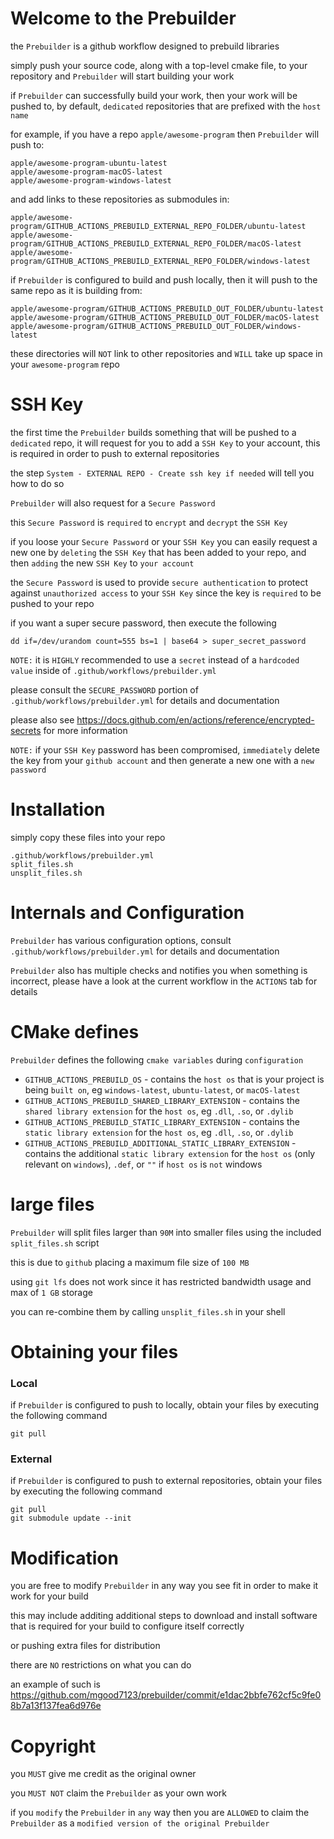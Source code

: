 # Welcome to the Prebuilder

the `Prebuilder` is a github workflow designed to prebuild libraries

simply push your source code, along with a top-level cmake file, to your repository and `Prebuilder` will start building your work

if `Prebuilder` can successfully build your work, then your work will be pushed to, by default, `dedicated` repositories that are prefixed with the `host name`

for example, if you have a repo `apple/awesome-program` then `Prebuilder` will push to:

```
apple/awesome-program-ubuntu-latest
apple/awesome-program-macOS-latest
apple/awesome-program-windows-latest
```

and add links to these repositories as submodules in:
```
apple/awesome-program/GITHUB_ACTIONS_PREBUILD_EXTERNAL_REPO_FOLDER/ubuntu-latest
apple/awesome-program/GITHUB_ACTIONS_PREBUILD_EXTERNAL_REPO_FOLDER/macOS-latest
apple/awesome-program/GITHUB_ACTIONS_PREBUILD_EXTERNAL_REPO_FOLDER/windows-latest
```

if `Prebuilder` is configured to build and push locally, then it will push to the same repo as it is building from:
```
apple/awesome-program/GITHUB_ACTIONS_PREBUILD_OUT_FOLDER/ubuntu-latest
apple/awesome-program/GITHUB_ACTIONS_PREBUILD_OUT_FOLDER/macOS-latest
apple/awesome-program/GITHUB_ACTIONS_PREBUILD_OUT_FOLDER/windows-latest
```

these directories will `NOT` link to other repositories and `WILL` take up space in your `awesome-program` repo


# SSH Key

the first time the `Prebuilder` builds something that will be pushed to a `dedicated` repo, it will request for you to add a `SSH Key` to your account, this is required in order to push to external repositories

the step `System - EXTERNAL REPO - Create ssh key if needed` will tell you how to do so

`Prebuilder` will also request for a `Secure Password`

this `Secure Password` is `required` to `encrypt` and `decrypt` the `SSH Key`

if you loose your `Secure Password` or your `SSH Key` you can easily request a new one by `deleting` the `SSH Key` that has been added to your repo, and then `adding` the new `SSH Key` to `your account`

the `Secure Password` is used to provide `secure authentication` to protect against `unauthorized access` to your `SSH Key` since the key is `required` to be pushed to your repo

if you want a super secure password, then execute the following

`dd if=/dev/urandom count=555 bs=1 | base64 > super_secret_password`

`NOTE:` it is `HIGHLY` recommended to use a `secret` instead of a `hardcoded value` inside of `.github/workflows/prebuilder.yml`

please consult the `SECURE_PASSWORD` portion of  `.github/workflows/prebuilder.yml` for details and documentation

please also see https://docs.github.com/en/actions/reference/encrypted-secrets for more information

`NOTE:` if your `SSH Key` password has been compromised, `immediately` delete the key from your `github account` and then generate a new one with a `new password`

# Installation

simply copy these files into your repo
```
.github/workflows/prebuilder.yml
split_files.sh
unsplit_files.sh
```

# Internals and Configuration

`Prebuilder` has various configuration options, consult `.github/workflows/prebuilder.yml` for details and documentation

`Prebuilder` also has multiple checks and notifies you when something is incorrect, please have a look at the current workflow in the `ACTIONS` tab for details

# CMake defines

`Prebuilder` defines the following `cmake variables` during `configuration`

* `GITHUB_ACTIONS_PREBUILD_OS` - contains the `host os` that is your project is being `built on`, eg `windows-latest`, `ubuntu-latest`, or `macOS-latest`
* `GITHUB_ACTIONS_PREBUILD_SHARED_LIBRARY_EXTENSION` - contains the `shared library extension` for the `host os`, eg `.dll`, `.so`, or `.dylib`
* `GITHUB_ACTIONS_PREBUILD_STATIC_LIBRARY_EXTENSION` - contains the `static library extension` for the `host os`, eg `.dll`, `.so`, or `.dylib`
* `GITHUB_ACTIONS_PREBUILD_ADDITIONAL_STATIC_LIBRARY_EXTENSION` - contains the additional `static library extension` for the `host os` (only relevant on `windows`), `.def`, or `""` if `host os` is `not` windows

# large files

`Prebuilder` will split files larger than `90M` into smaller files using the included `split_files.sh` script

this is due to `github` placing a maximum file size of  `100 MB`

using `git lfs` does not work since it has restricted bandwidth usage and max of `1 GB` storage

you can re-combine them by calling `unsplit_files.sh` in your shell

# Obtaining your files

### Local

if `Prebuilder` is configured to push to locally, obtain your files by executing the following command

```
git pull
```

### External

if `Prebuilder` is configured to push to external repositories, obtain your files by executing the following command

```
git pull
git submodule update --init
```


# Modification

you are free to modify `Prebuilder` in any way you see fit in order to make it work for your build

this may include additing additional steps to download and install software that is required for your build to configure itself correctly

or pushing extra files for distribution

there are `NO` restrictions on what you can do

an example of such is https://github.com/mgood7123/prebuilder/commit/e1dac2bbfe762cf5c9fe08b7a13f137fea6d976e

# Copyright

you `MUST` give me credit as the original owner

you `MUST NOT` claim the `Prebuilder` as your own work

if you `modify` the `Prebuilder` in `any` way then you are `ALLOWED` to claim the `Prebuilder` as a `modified version of the original Prebuilder`

